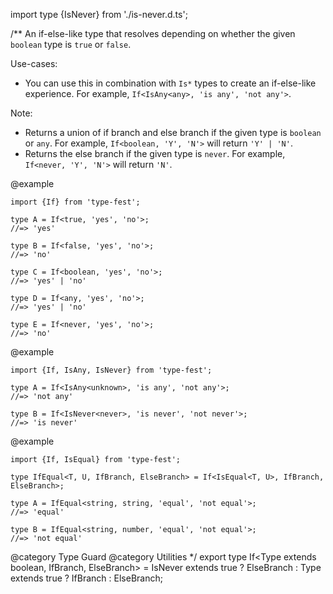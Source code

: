 import type {IsNever} from './is-never.d.ts';

/\*\*
An if-else-like type that resolves depending on whether the given `boolean` type is `true` or `false`.

Use-cases:

- You can use this in combination with `Is*` types to create an if-else-like experience. For example, `If<IsAny<any>, 'is any', 'not any'>`.

Note:

- Returns a union of if branch and else branch if the given type is `boolean` or `any`. For example, `If<boolean, 'Y', 'N'>` will return `'Y' | 'N'`.
- Returns the else branch if the given type is `never`. For example, `If<never, 'Y', 'N'>` will return `'N'`.

@example

    import {If} from 'type-fest';

    type A = If<true, 'yes', 'no'>;
    //=> 'yes'

    type B = If<false, 'yes', 'no'>;
    //=> 'no'

    type C = If<boolean, 'yes', 'no'>;
    //=> 'yes' | 'no'

    type D = If<any, 'yes', 'no'>;
    //=> 'yes' | 'no'

    type E = If<never, 'yes', 'no'>;
    //=> 'no'

@example

    import {If, IsAny, IsNever} from 'type-fest';

    type A = If<IsAny<unknown>, 'is any', 'not any'>;
    //=> 'not any'

    type B = If<IsNever<never>, 'is never', 'not never'>;
    //=> 'is never'

@example

    import {If, IsEqual} from 'type-fest';

    type IfEqual<T, U, IfBranch, ElseBranch> = If<IsEqual<T, U>, IfBranch, ElseBranch>;

    type A = IfEqual<string, string, 'equal', 'not equal'>;
    //=> 'equal'

    type B = IfEqual<string, number, 'equal', 'not equal'>;
    //=> 'not equal'

@category Type Guard
@category Utilities
\*/
export type If\<Type extends boolean, IfBranch, ElseBranch\> =
IsNever<Type> extends true
? ElseBranch
: Type extends true
? IfBranch
: ElseBranch;
